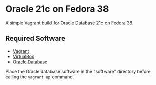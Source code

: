 # Oracle 21c on Fedora 38

A simple Vagrant build for Oracle Database 21c on Fedora 38.

## Required Software

* [Vagrant](https://www.vagrantup.com/downloads.html)
* [VirtualBox](https://www.virtualbox.org/wiki/Downloads)
* [Oracle Database](https://www.oracle.com/database/technologies/oracle21c-linux-downloads.html)

Place the Oracle database software in the "software" directory before calling the `vagrant up` command.
